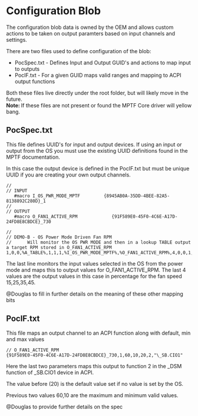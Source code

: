 # Configuration Blob
The configuration blob data is owned by the OEM and allows custom actions to be taken on output paramters based on input channels and settings.

There are two files used to define configuration of the blob:
 - PocSpec.txt -  Defines Input and Output GUID's and actions to map input to outputs
 - PocIF.txt - For a given GUID maps valid ranges and mapping to ACPI output functions

Both these files live directly under the root folder, but will likely move in the future.
<br><b>Note: </b> If these files are not present or found the MPTF Core driver will yellow bang.

 ## PocSpec.txt
This file defines UUID's for input and output devices. If using an input or output from the OS you must use the existing UUID definitions found in the MPTF documentation.

In this case the output device is defined in the PocIF.txt but must be unique UUID if you are creating your own output channels.

```
//
// INPUT
   #macro I_OS_PWR_MODE_MPTF         {8945AB0A-35DD-4BEE-82A5-8138892C280D}_1
//
// OUTPUT
   #macro O_FAN1_ACTIVE_RPM           	{91F589E0-45F0-4C6E-A17D-24FD8E8CBDCE}_730

//
// DEMO-B - OS Power Mode Driven Fan RPM
//		Will monitor the OS PWR MODE and then in a lookup TABLE output a target RPM stored in O_FAN1_ACTIVE_RPM
1,0,0,%A_TABLE%,1,1,1,%I_OS_PWR_MODE_MPTF%,%O_FAN1_ACTIVE_RPM%,4,0,0,1,3,5,7,2,4,6,7,15,25,35,45
```

The last line monitors the input values selected in the OS from the power mode and maps this to output values for O_FAN1_ACTIVE_RPM. The last 4 values are the output values in this case in percentage for the fan speed 15,25,35,45. 

@Douglas to fill in further details on the meaning of these other mapping bits

## PocIF.txt
This file maps an output channel to an ACPI function along with default, min and max values

```
// O_FAN1_ACTIVE_RPM  
{91F589E0-45F0-4C6E-A17D-24FD8E8CBDCE}_730,1,60,10,20,2,"\_SB.CIO1"
```

Here the last two parameters maps this output to function 2 in the _DSM function of \_SB.CIO1 device in ACPI.

The value before (20) is the default value set if no value is set by the OS.

Previous two values 60,10 are the maximum and minimum valid values.

@Douglas to provide further details on the spec

